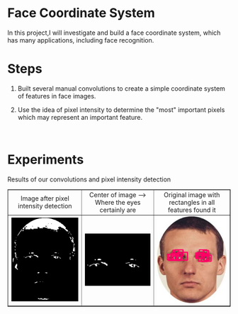 # Face Coordinate System

In this project,I will investigate and build a face coordinate system, which has many applications, including face recognition.

# Steps
  1) Built several manual convolutions to create a simple coordinate system of features in face images.
  
  2) Use the idea of pixel intensity to determine the "most" important pixels which may represent an important feature.
</br>

# Experiments
Results of our convolutions and pixel intensity detection
  <table border=1>
     <tr align='center' > 
        <td>Image after pixel intensity detection</td>         
        <td>Center of image --> Where the eyes certainly are </td>
         <td>Original image with rectangles in all features found it </td>
      </tr>
     <tr align='center' > 
        <td><img src="https://github.com/thiagosantos1/Face_Coordinate_System/blob/master/img.png" width="400" </td>         
        <td><img src="https://github.com/thiagosantos1/Face_Coordinate_System/blob/master/center_img.png" width="400" </td>
         <td><img src="https://github.com/thiagosantos1/Face_Coordinate_System/blob/master/out.png" width="400" </td>
      </tr>
  </table>
